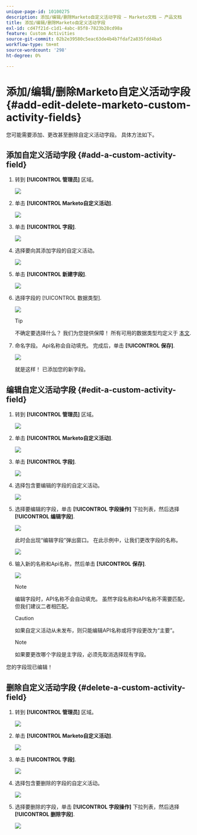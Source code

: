 ```yaml
---
unique-page-id: 10100275
description: 添加/编辑/删除Marketo自定义活动字段 — Marketo文档 — 产品文档
title: 添加/编辑/删除Marketo自定义活动字段
exl-id: cd47f21d-c1d1-4abc-85f8-7823b28cd98a
feature: Custom Activities
source-git-commit: 02b2e39580c5eac63de4b4b7fdaf2a835fdd4ba5
workflow-type: tm+mt
source-wordcount: '298'
ht-degree: 0%

---
```


# 添加/编辑/删除Marketo自定义活动字段 {#add-edit-delete-marketo-custom-activity-fields}

您可能需要添加、更改甚至删除自定义活动字段。 具体方法如下。

## 添加自定义活动字段 {#add-a-custom-activity-field}

1. 转到 **[!UICONTROL 管理员]** 区域。

   ![](assets/add-edit-delete-marketo-custom-activity-fields-1.png)

1. 单击 **[!UICONTROL Marketo自定义活动]**.

   ![](assets/add-edit-delete-marketo-custom-activity-fields-2.png)

1. 单击 **[!UICONTROL 字段]**.

   ![](assets/add-edit-delete-marketo-custom-activity-fields-3.png)

1. 选择要向其添加字段的自定义活动。

   ![](assets/add-edit-delete-marketo-custom-activity-fields-4.png)

1. 单击 **[!UICONTROL 新建字段]**.

   ![](assets/add-edit-delete-marketo-custom-activity-fields-5.png)

1. 选择字段的 [!UICONTROL 数据类型].

   ![](assets/add-edit-delete-marketo-custom-activity-fields-6.png)

   >[!TIP]
   >
   >不确定要选择什么？ 我们为您提供保障！ 所有可用的数据类型均定义于 [本文](/help/marketo/product-docs/administration/field-management/custom-field-type-glossary.md).

1. 命名字段。 Api名称会自动填充。 完成后，单击 **[!UICONTROL 保存]**.

   ![](assets/add-edit-delete-marketo-custom-activity-fields-7.png)

   就是这样！ 已添加您的新字段。

## 编辑自定义活动字段 {#edit-a-custom-activity-field}

1. 转到 **[!UICONTROL 管理员]** 区域。

   ![](assets/add-edit-delete-marketo-custom-activity-fields-8.png)

1. 单击 **[!UICONTROL Marketo自定义活动]**.

   ![](assets/add-edit-delete-marketo-custom-activity-fields-9.png)

1. 单击 **[!UICONTROL 字段]**.

   ![](assets/add-edit-delete-marketo-custom-activity-fields-10.png)

1. 选择包含要编辑的字段的自定义活动。

   ![](assets/add-edit-delete-marketo-custom-activity-fields-11.png)

1. 选择要编辑的字段，单击 **[!UICONTROL 字段操作]** 下拉列表，然后选择 **[!UICONTROL 编辑字段]**.

   ![](assets/add-edit-delete-marketo-custom-activity-fields-12.png)

   此时会出现“编辑字段”弹出窗口。 在此示例中，让我们更改字段的名称。

   ![](assets/add-edit-delete-marketo-custom-activity-fields-13.png)

1. 输入新的名称和Api名称，然后单击 **[!UICONTROL 保存]**.

   ![](assets/add-edit-delete-marketo-custom-activity-fields-14.png)

   >[!NOTE]
   >
   >编辑字段时，API名称不会自动填充。 虽然字段名称和API名称不需要匹配，但我们建议二者相匹配。

   >[!CAUTION]
   >
   >如果自定义活动从未发布，则只能编辑API名称或将字段更改为“主要”。

   >[!NOTE]
   >
   >如果要更改哪个字段是主字段，必须先取消选择现有字段。

您的字段现已编辑！

## 删除自定义活动字段 {#delete-a-custom-activity-field}

1. 转到 **[!UICONTROL 管理员]** 区域。

   ![](assets/add-edit-delete-marketo-custom-activity-fields-15.png)

1. 单击 **[!UICONTROL Marketo自定义活动]**.

   ![](assets/add-edit-delete-marketo-custom-activity-fields-16.png)

1. 单击 **[!UICONTROL 字段]**.

   ![](assets/add-edit-delete-marketo-custom-activity-fields-17.png)

1. 选择包含要删除的字段的自定义活动。

   ![](assets/add-edit-delete-marketo-custom-activity-fields-18.png)

1. 选择要删除的字段，单击 **[!UICONTROL 字段操作]** 下拉列表，然后选择 **[!UICONTROL 删除字段]**.

   ![](assets/add-edit-delete-marketo-custom-activity-fields-19.png)
